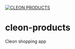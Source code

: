[![CLEON PRODUCTS](https://circleci.com/gh/vbalaji215/cleon-products.svg?style=svg)](https://app.circleci.com/pipelines/github/vbalaji215/cleon-products)
# cleon-products
Cleon shopping app

